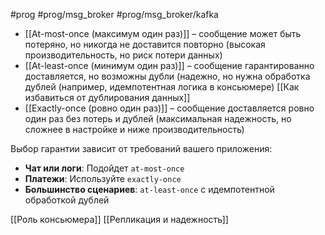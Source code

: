 #prog #prog/msg_broker #prog/msg_broker/kafka 

- [[At-most-once (максимум один раз)]] – сообщение может быть потеряно, но никогда не доставится повторно (высокая производительность, но риск потери данных)
- [[At-least-once (минимум один раз)]] – сообщение гарантированно доставляется, но возможны дубли (надежно, но нужна обработка дублей (например, идемпотентная логика в консьюмере) [[Как избавиться от дублирования данных]]
- [[Exactly-once (ровно один раз)]] – сообщение доставляется ровно один раз без потерь и дублей (максимальная надежность, но сложнее в настройке и ниже производительность)

Выбор гарантии зависит от требований вашего приложения:
- **Чат или логи**: Подойдет `at-most-once`
- **Платежи**: Используйте `exactly-once`
- **Большинство сценариев**: `at-least-once` с идемпотентной обработкой дублей

[[Роль консьюмера]]
[[Репликация и надежность]]

